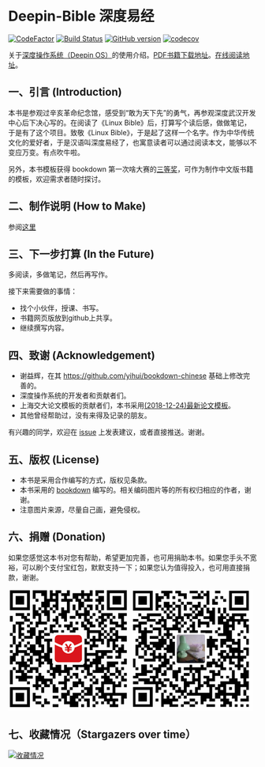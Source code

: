 # Deepin-Bible 深度易经

[![CodeFactor](https://www.codefactor.io/repository/github/bubifengyun/deepin-bible/badge)](https://www.codefactor.io/repository/github/bubifengyun/deepin-bible)
[![Build Status](https://travis-ci.org/bubifengyun/deepin-bible.svg?branch=master)](https://travis-ci.org/bubifengyun/deepin-bible)
[![GitHub version](https://badge.fury.io/gh/bubifengyun/deepin-bible.svg)](http://badge.fury.io/gh/bubifengyun/deepin-bible)
[![codecov](https://codecov.io/gh/bubifengyun/deepin-bible/branch/master/graph/badge.svg)](https://codecov.io/gh/bubifengyun/deepin-bible/branch/master)

关于[深度操作系统（Deepin OS）](https://www.deepin.org/)的使用介绍。[PDF书籍下载地址](https://github.com/bubifengyun/deepin-bible/releases)。[在线阅读地址](https://bubifengyun.github.io/deepin-bible/)。

## 一、引言 (Introduction)

本书是参观过辛亥革命纪念馆，感受到“敢为天下先”的勇气，再参观深度武汉开发中心后下决心写的。在阅读了《Linux Bible》后，打算写个读后感，做做笔记，于是有了这个项目。致敬《Linux Bible》，于是起了这样一个名字。作为中华传统文化的爱好者，于是汉语叫深度易经了，也寓意读者可以通过阅读本文，能够以不变应万变。有点吹牛啦。

另外，本书模板获得 bookdown 第一次啥大赛的[三等奖](https://community.rstudio.com/t/announcing-winners-of-the-1st-bookdown-contest/16394/1)，可作为制作中文版书籍的模板，欢迎需求者随时探讨。

## 二、制作说明 (How to Make)

参阅[这里](./rmd/802-appendix-makebook.Rmd)


## 三、下一步打算 (In the Future)

多阅读，多做笔记，然后再写作。

接下来需要做的事情：

- 找个小伙伴，授课、书写。
- 书籍网页版放到github上共享。
- 继续撰写内容。

## 四、致谢 (Acknowledgement)

- 谢益辉，在其 https://github.com/yihui/bookdown-chinese 基础上修改完善的。
- 深度操作系统的开发者和贡献者们。
- 上海交大论文模板的贡献者们，本书采用[(2018-12-24)最新论文模板](https://raw.githubusercontent.com/sjtug/SJTUThesis/master/sjtuthesis.cls)。
- 其他曾经帮助过，没有来得及记录的朋友。

有兴趣的同学，欢迎在 [issue](https://github.com/bubifengyun/deepin-bible/issues) 上发表建议，或者直接推送。谢谢。

## 五、版权 (License)

- 本书是采用合作编写的方式，版权见条款。
- 本书采用的 [bookdown](https://github.com/rstudio/bookdown) 编写的。相关编码图片等的所有权归相应的作者，谢谢。
- 注意图片来源，尽量自己画，避免侵权。

## 六、捐赠 (Donation)

如果您感觉这本书对您有帮助，希望更加完善，也可用捐助本书。如果您手头不宽裕，可以刷个支付宝红包，默默支持一下；如果您认为值得投入，也可用直接捐款，谢谢。

![](images/zhifubaohongbao.png) ![](images/zhifubaozhifu.png)

## 七、收藏情况（Stargazers over time）

[![收藏情况](https://starchart.cc/bubifengyun/deepin-bible.svg)](https://starchart.cc/bubifengyun/deepin-bible)